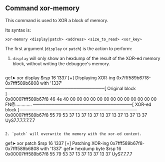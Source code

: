 ## Command xor-memory

This command is used to XOR a block of memory.

Its syntax is:
```
xor-memory <display|patch> <address> <size_to_read> <xor_key>
```

The first argument (`display` or `patch`) is the action to perform:

1. `display` will only show an hexdump of the result of the XOR-ed memory block, without writing the debuggee's memory.

   ```
gef➤  xor display $rsp 16 1337
[+] Displaying XOR-ing 0x7fff589b67f8-0x7fff589b6808 with '1337'
────────────────────────────────[ Original block ]────────────────────────────────────
0x00007fff589b67f8     46 4e 40 00 00 00 00 00 00 00 00 00 00 00 00 00     FN@.............
────────────────────────────────[ XOR-ed block ]──────────────────────────────────────
0x00007fff589b67f8     55 79 53 37 13 37 13 37 13 37 13 37 13 37 13 37     UyS7.7.7.7.7.7.7
```

2. `patch` will overwrite the memory with the xor-ed content.

   ```
gef➤  xor patch $rsp 16 1337
[+] Patching XOR-ing 0x7fff589b67f8-0x7fff589b6808 with '1337'
gef➤  hexdump byte $rsp 16
0x00007fff589b67f8     55 79 53 37 13 37 13 37 13 37     UyS7.7.7.7
```
